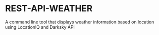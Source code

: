 # REST-API-WEATHER
A command line tool that displays weather information based on location using LocationIQ and Darksky API
